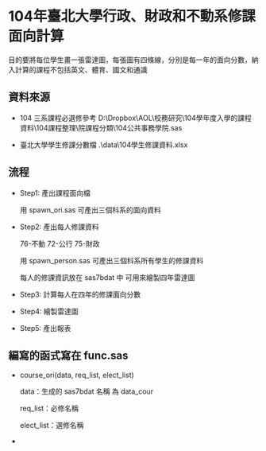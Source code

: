 # 104年臺北大學行政、財政和不動系修課面向計算

目的要將每位學生畫一張雷達圖，每張圖有四條線，分別是每一年的面向分數，納入計算的課程不包括英文、體育、國文和通識

## 資料來源

- 104 三系課程必選修參考 D:\Dropbox\AOL\校務研究\104學年度入學的課程資料\104課程整理\院課程分類\104公共事務學院.sas

- 臺北大學學生修課分數檔 .\data\104學生修課資料.xlsx

## 流程

- Step1: 產出課程面向檔

  用 spawn_ori.sas 可產出三個科系的面向資料

- Step2: 產出每人修課資料 
  
  76-不動
  72-公行
  75-財政
  
  用 spawn_person.sas 可產出三個科系所有學生的修課資料
  
  每人的修課資訊放在 sas7bdat 中 可用來繪製四年雷達圖
  
  
- Step3: 計算每人在四年的修課面向分數

- Step4: 繪製雷達圖

- Step5: 產出報表

## 編寫的函式寫在 func.sas 

- course_ori(data, req_list, elect_list)
  
  data：生成的 sas7bdat 名稱 為 data_cour
  
  req_list：必修名稱
  
  elect_list：選修名稱

- 